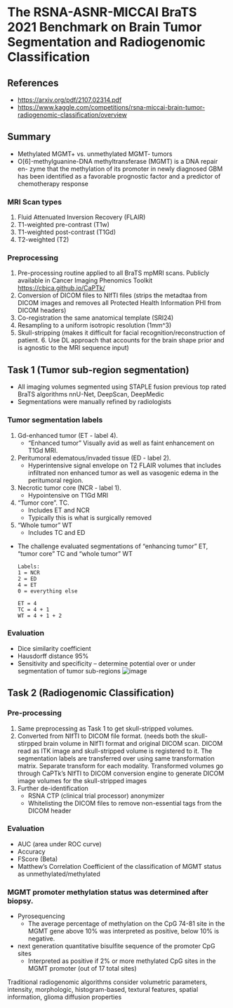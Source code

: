 # The RSNA-ASNR-MICCAI BraTS 2021 Benchmark on Brain Tumor Segmentation and Radiogenomic Classification
## References
* https://arxiv.org/pdf/2107.02314.pdf
* https://www.kaggle.com/competitions/rsna-miccai-brain-tumor-radiogenomic-classification/overview

## Summary
- Methylated MGMT+ vs. unmethylated MGMT- tumors					
- O[6]-methylguanine-DNA methyltransferase (MGMT) is a DNA repair en- zyme that the methylation of its promoter in newly diagnosed GBM has been identified as a favorable prognostic factor and a predictor of chemotherapy response 
### MRI Scan types
1. Fluid Attenuated Inversion Recovery (FLAIR)
2. T1-weighted pre-contrast (T1w)
3. T1-weighted post-contrast (T1Gd)
4. T2-weighted (T2)
### Preprocessing
1. Pre-processing routine applied to all BraTS mpMRI scans. Publicly available in Cancer Imaging Phenomics Toolkit https://cbica.github.io/CaPTk/ 
2. Conversion of DICOM files to NIfTI files (strips the metadtaa from DICOM images and removes all Protected Health Information PHI from DICOM headers)
3. Co-registration the same anatomical template (SRI24)
4. Resampling to a uniform isotropic resolution (1mm^3)
5. Skull-stripping (makes it difficult for facial recognition/reconstruction of patient. 6. Use DL approach that accounts for the brain shape prior and is agnostic to the MRI sequence input)
## Task 1 (Tumor sub-region segmentation)
- All imaging volumes segmented using STAPLE fusion previous top rated BraTS algorithms nnU-Net, DeepScan, DeepMedic
- Segmentations were manually refined by radiologists
### Tumor segmentation labels
1. Gd-enhanced tumor (ET - label 4). 
    - “Enhanced tumor”
    Visually avid as well as faint enhancement on T1Gd MRI.
2. Peritumoral edematous/invaded tissue (ED - label 2).
    - Hyperintensive signal envelope on T2 FLAIR volumes that includes infiltrated non enhanced tumor as well as vasogenic edema in the peritumoral region.
3. Necrotic tumor core (NCR - label 1).
    - Hypointensive on T1Gd MRI
4. “Tumor core”. TC. 
    - Includes ET and NCR
    - Typically this is what is surgically removed
5. “Whole tumor” WT
    - Includes TC and ED

- The challenge evaluated segmentations of “enhancing tumor” ET, “tumor core” TC and “whole tumor” WT
    ```
    Labels:
    1 = NCR
    2 = ED
    4 = ET
    0 = everything else

    ET = 4
    TC = 4 + 1
    WT = 4 + 1 + 2
    ```
### Evaluation
- Dice similarity coefficient
- Hausdorff distance 95%
- Sensitivity and specificity – determine potential over or under segmentation of tumor sub-regions
![image](https://user-images.githubusercontent.com/5284312/232323918-6366ba69-4b3f-4777-ac14-c00f33436c0f.png)

## Task 2 (Radiogenomic Classification)
### Pre-processing
1. Same preprocessing as Task 1 to get skull-stripped volumes. 
2. Converted from NIfTI to DICOM file format. (needs both the skull-stirpped brain volume in NIfTI format and original DICOM scan. DICOM read as ITK image and skull-stripped volume is registered to it. The segmentation labels are transferred over using same transformation matrix. Separate transform for each modality. Transformed volumes go through CaPTk’s NIfTI to DICOM conversion engine to generate DICOM image volumes for the skull-stripped images
3. Further de-identification 
    - RSNA CTP (clinical trial processor) anonymizer 
    - Whitelisting the DICOM files to remove non-essential tags from the DICOM header
### Evaluation
* AUC (area under ROC curve)
* Accuracy
* FScore (Beta)
*  Matthew’s Correlation Coefficient of the classification of MGMT status as unmethylated/methylated

### MGMT promoter methylation status was determined after biopsy.
* Pyrosequencing
    * The average percentage of methylation on the CpG 74-81 site in the MGMT gene above 10% was interpreted as positive, below 10% is negative. 
* next generation quantitative bisulfite sequence of the promoter CpG sites
    * Interpreted as positive if 2% or more methylated CpG sites in the MGMT promoter (out of 17 total sites)

Traditional radiogenomic algorithms consider volumetric parameters, intensity, morphologic, histogram-based, textural features, spatial information, glioma diffusion properties 
